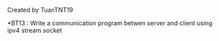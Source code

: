 Created by TuanTNT19

*BT13 : Write a communication program betwen server and client using ipv4 stream socket
